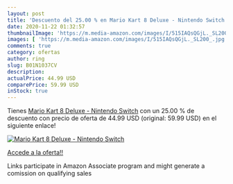 ```yaml
---
layout: post
title: 'Descuento del 25.00 % en Mario Kart 8 Deluxe - Nintendo Switch'
date: 2020-11-22 01:32:57
thumbnailImage: 'https://m.media-amazon.com/images/I/515IAQsQGjL._SL200_.jpg'
images: [ 'https://m.media-amazon.com/images/I/515IAQsQGjL._SL200_.jpg' ]
comments: true
category: ofertas
author: ring
slug: B01N1037CV
description:
actualPrice: 44.99 USD
comparePrice: 59.99 USD
inStock: true
---
```


Tienes [Mario Kart 8 Deluxe - Nintendo Switch](https://www.amazon.com/dp/B01N1037CV/?tag=tolees-20) con un 25.00 % de descuento con precio de oferta de 44.99 USD (original: 59.99 USD) en el siguiente enlace!

[![Mario Kart 8 Deluxe - Nintendo Switch](https://m.media-amazon.com/images/I/515IAQsQGjL._SL200_.jpg)](https://www.amazon.com/dp/B01N1037CV/?tag=tolees-20)

[Accede a la oferta!!](https://www.amazon.com/dp/B01N1037CV/?tag=tolees-20)

Links participate in Amazon Associate program and might generate a comission on qualifying sales


